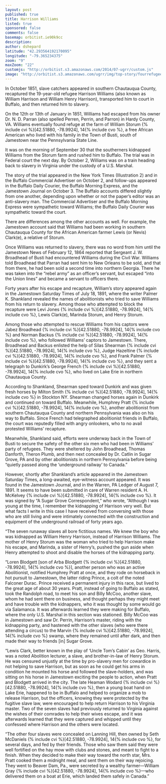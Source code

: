 ```yaml
---
layout: post
published: true
title: Harrison Williams
listed: true
sponsored: false
comments: false
basemap: orbitist.ie90k9cc
description: 
author: dshepard
latitude: "42.293564192170095"
longitude: "-79.365234375"
zoom: "9"
maxZoom: "22"
customjs: "http://orbitist.s3.amazonaws.com/2014/07-ugrr/custom.js"
image: "http://orbitist.s3.amazonaws.com/ugrr/img/top-story/fourrefugees.jpg"
---
```


In October 1851, slave catchers appeared in southern Chautauqua County, recaptured the 19-year-old refugee Harrison Williams (also known as William Harrison and William Henry Harrison), transported him to court in Buffalo, and then returned him to slavery.

On the 12th or 13th of January in 1851, Williams had escaped from his owner Dr. N. D. Parran (also spelled Perren, Perrin, and Parron) in Hardy County, VA. Williams eventually found refuge at the farm of William Storum {% include cvi %}[42.51880, -78.9924], 14{% include cvo %}, a free African American who lived with his family in the Town of Busti, south of Jamestown near the Pennsylvania State Line.

It was on the morning of September 30 that the southerners kidnapped Williams from the Storum farm and rushed him to Buffalo. The trial was in Federal court the next day. By October 2, Williams was on a train heading back to slavery in Virginia under the custody of a U.S. Marshal.

The story of the trial appeared in the New York Times (Illustration 2) and in the Buffalo Commercial Advertiser on October 2, and follow-ups appeared in the Buffalo Daily Courier, the Buffalo Morning Express, and the Jamestown Journal on October 3. The Buffalo accounts differed slightly from one another, depending upon whether or not the paper’s editor was an anti-slavery man. The Commercial Advertiser and the Buffalo Morning Express were sympathetic toward Williams; the Buffalo Daily Courier was sympathetic toward the court.

There are differences among the other accounts as well. For example, the Jamestown account said that Williams had been working in southern Chautauqua County for the African American farmer Lewis (or Nevis) Clark(e), a relative of Storum.

Once Williams was returned to slavery, there was no word from him until the Jamestown News of February 12, 1864 reported that Sergeant J. W. Broadhead of Busti had encountered Williams during the Civil War. Williams told Broadhead that Parran had sent him to New Orleans to be sold, and that from there, he had been sold a second time into northern Georgia. There he was taken into the “rebel army” as an officer’s servant, but escaped “into the Union lines” and became a servant to officers there.

Forty years after his escape and recapture, William’s story appeared again in the Jamestown Saturday Times  of July 18, 1891, where the writer Palmer K. Shankland revealed the names of abolitionists who tried to save Williams from his return to slavery. Among those who attempted to block the recapture were Levi Jones {% include cvi %}[42.51880, -78.9924], 14{% include cvo %}, Lewis Clark(e), Marinda Storum, and Henry Storum.

Among those who attempted to rescue Williams from his captors were Jabez Broadhead {% include cvi %}[42.51880, -78.9924], 14{% include cvo %} and Norman Backus {% include cvi %}[42.51880, -78.9924], 14{% include cvo %}, who followed Williams’ captors to Jamestown. There, Broadhead and Backus enlisted the help of Silas Shearman {% include cvi %}[42.51880, -78.9924], 14{% include cvo %}, Judge Hazeltine {% include cvi %}[42.51880, -78.9924], 14{% include cvo %}, and Frank Palmer {% include cvi %}[42.51880, -78.9924], 14{% include cvo %}, and they sent a telegraph to Dunkirk’s George French {% include cvi %}[42.51880, -78.9924], 14{% include cvo %}, who lived on Lake Erie in northern Chautauqua County.

According to Shankland, Shearman sped toward Dunkirk and was given fresh horses by Milton Smith {% include cvi %}[42.51880, -78.9924], 14{% include cvo %} in Stockton NY. Shearman changed horses again in Dunkirk and continued on toward Buffalo. Meanwhile, Humphrey Pratt {% include cvi %}[42.51880, -78.9924], 14{% include cvo %}, another abolitionist from southern Chautauqua County and northern Pennsylvania was also on his way to Buffalo. Since French had telegraphed abolitionist friends in Buffalo, the court was reputedly filled with angry onlookers, who to no avail protested Williams’ recapture.

Meanwhile, Shankland said, efforts were underway back in the Town of Busti to secure the safety of the other six men who had been in Williams’ party of refugees. They were sheltered by John Broadhead, Thomas Danforth, Theron Plumb, and then next concealed by Dr. Catlin in Sugar Grove, PA and by other abolitionists in northern Pennsylvania before being “quietly passed along the ‘underground railway’ to Canada.”

However, shortly after Shankland’s article appeared in the Jamestown Saturday Times, a long-awaited, eye-witness account appeared. It was found in the Jamestown Journal, and in the Warren, PA Ledger of August 7, 1891. It seems to have been submitted in care of Warren resident A. H. McKelvey {% include cvi %}[42.51880, -78.9924], 14{% include cvo %}. It was signed by “A Sugar Grove Correspondent,” who wrote, “Although I was young at the time, I remember the kidnapping of Harrison very well. But what facts I write in this case I have received from conversing with those who are still living and were intimately connected with the construction and equipment of the underground railroad of forty years ago.

“The seven runaway slaves all bore fictitious names. We knew the boy who was kidnapped as William Henry Harrison, instead of Harrison Williams. The mother of Henry Storum was the woman who tried to help Harrison make his escape, and Marinda, a sister of Henry’s, pushed the gun aside when Henry attempted to shoot and disable the horses of the kidnapping party.

“Loren Blodgett [son of Arba Blodgett {% include cvi %}[42.51880, -78.9924], 14{% include cvo %}], another person who was an active Abolitionist, notified Humphrey Pratt at once, and they rode on horseback in hot pursuit to Jamestown, the latter riding Prince, a colt of the noted Falconer Durac. Prince received a permanent injury in this race, but lived to the great age of about 30 years. Pratt, instead of going to Buffalo as stated, took the Randolph road, to meet his son and Billy McCoo, another slave, whom he had sent there on business, and thought perhaps they might meet and have trouble with the kidnappers, who it was thought by some would go via Salamanca. It was afterwards learned they were making for Buffalo, where the only U.S. Marshal in this section was stationed. Billy McCoo was in Jamestown and saw Dr. Perrin, Harrison’s master, riding with the kidnapping party, and hastened with the other slaves (who were there attending a circus) to the Marvin {% include cvi %}[42.51880, -78.9924], 14{% include cvo %} swamp, where they remained until after dark, and then made their way to friends [in] Sugar Grove.

“Lewis Clark, better known in the play of ‘Uncle Tom’s Cabin’ as Geo. Harris, was a noted Abolition lecturer, a slave, and brother-in-law of Henry Storum. He was censured unjustly at the time by pro-slavery men for cowardice in not helping to save Harrison, but as soon as he could get his arms in condition he mounted his horse and followed the slave-holders, and was sitting on his horse in Jamestown exciting the people to action, when Pratt and Blodgett arrived in the city. The late Heaman Wodard {% include cvi %}[42.51880, -78.9924], 14{% include cvo %}, then a young boat hand on Lake Erie, happened to be in Buffalo and helped to organize a mob to release Harrison, but the officers, knowing they were protected by the fugitive slave law, were encouraged to help return Harrison to his Virginia master. Two of the seven slaves had previously returned to Virginia against the wishes of their comrades to help their wives escape, and it was afterwards learned that they were captured and whipped until they confessed where Harrison and the others were located.

“The other four slaves were concealed on Lanning Hill, then owned by Seth McDaniels {% include cvi %}[42.51880, -78.9924], 14{% include cvo %}, for several days, and fed by their friends. Those who saw them said they were well fortified on the hay mow with clubs and stones, and meant to fight to a finish. When they decided to make their way toward the north star, Mrs. Pratt cooked them a midnight meal, and sent them on their way rejoicing. They went to Beaver Dam, Pa., were secreted by a wealthy farmer—William Gray {% include cvi %}[42.51880, -78.9924], 14{% include cvo %}—who delivered them on a boat at Erie, which landed them safely in Canada.”
